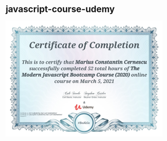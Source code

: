 # javascript-course-udemy
![picture with the homepage of the app](/pic/UC-7ca38c80-ffac-4be1-aa51-b8a8fa8225a7.jpg?raw=true)
